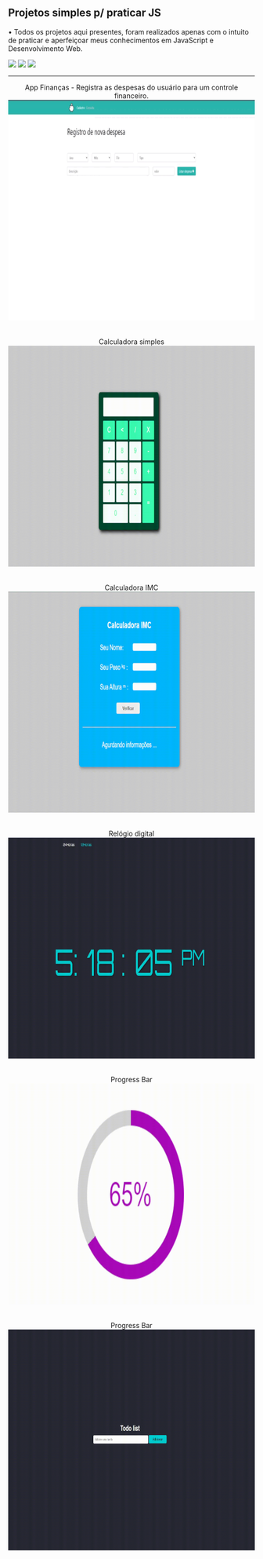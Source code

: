 <h2> Projetos simples p/ praticar JS </h2>

<p> • Todos os projetos aqui presentes, foram realizados apenas com o intuito de praticar e aperfeiçoar meus conhecimentos em JavaScript e Desenvolvimento Web.
</p>

<span>
    <img height="30px" src="https://img.shields.io/badge/JavaScript-F7DF1E?style=for-the-badge&logo=javascript&logoColor=black"/>
   </span>
 <span>
    <img height="30px" src="https://img.shields.io/badge/HTML5-E34F26?style=for-the-badge&logo=html5&logoColor=white">
   </span>
  <span>
    <img height="30px" src="https://img.shields.io/badge/CSS3-1572B6?style=for-the-badge&logo=css3&logoColor=white"/>
 </span>

<hr>

<div align="center">
  <span align="left">App Finanças - Registra as despesas do usuário para um controle financeiro. </span> <br>
  <img height="450em" src="https://github.com/pedro-costa22/Praticando-JS/blob/master/Demonstrativo/financas.gif?raw=true"/> <br> <br>
    
   <span align="left">Calculadora simples </span> <br>
  <img height="450em" src="https://github.com/pedro-costa22/Praticando-JS/blob/master/Demonstrativo/calculadoraSimples.gif?raw=true"/> <br> <br>
    
   <span align="left">Calculadora IMC </span> <br>
  <img height="450em" src="https://github.com/pedro-costa22/Praticando-JS/blob/master/Demonstrativo/IMC.gif?raw=true"/> <br> <br>
    
   <span align="left">Relógio digital </span> <br>
  <img height="450em" src="https://github.com/pedro-costa22/Praticando-JS/blob/master/Demonstrativo/relogio.gif?raw=true"/> <br> <br>
    
   <span align="left">Progress Bar </span> <br>
  <img height="450em" src="https://github.com/pedro-costa22/Praticando-JS/blob/master/Demonstrativo/progressBar.gif?raw=true"/> <br> <br>
    
   <span align="left">Progress Bar </span> <br>
  <img height="450em" src="https://github.com/pedro-costa22/Praticando-JS/blob/master/Demonstrativo/todo-list.gif?raw=true"/> <br> <br>
    
    
    
 </div>
  
